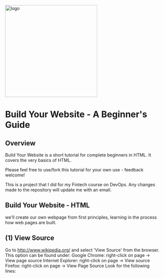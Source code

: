 
<img width="298" alt="logo" src="https://user-images.githubusercontent.com/84313183/124277605-cb19f800-db77-11eb-9bfd-a25dcba0cd3d.png">

# Build Your Website - A Beginner's Guide


## Overview
Build Your Website is a short tutorial for complete beginners in HTML. It covers the very basics of HTML.

Please feel free to use/fork this tutorial for your own use - feedback welcome!

This is a project that I did for my Fintech course on DevOps. Any changes made to the repository will update me with an email.

## Build Your Website - HTML

we'll create our own webpage from first principles, learning in the process how web pages are built.

## (1) View Source
Go to http://www.wikipedia.org/ and select 'View Source' from the browser. This option can be found under:
Google Chrome: right-click on page -> View page source
Internet Explorer: right-click on page -> View source
Firefox: right-click on page -> View Page Source
Look for the following lines:
<title ...
We can see that a webpage is defined by lots of text instructions - this is HTML
       
## (2) Example HTML
We're going to start with a basic webpage.

Open up a text editor:

Notepad (Windows)
Enter the following text  
   <img width="600" alt="html" src="https://user-images.githubusercontent.com/84313183/124280066-d3276700-db7a-11eb-90bb-dbeba2794873.png">
   

Save this file as index.html on your computer, and then double-click on the file from within the file explorer to launch your web browser and view the file.
The browser will display a blank page, because at the moment, although our web page contains some text, it does not contain any displayable text, only markup.

## (3) Title
We'll now change the title of the page so that the browser displays the page title in the system menu.

Back in the text editor, change the text to look like this:
       
<img width="643" alt="title" src="https://user-images.githubusercontent.com/84313183/124281074-f1419700-db7b-11eb-9efe-c870bdaebcc1.png">  
       
Save the file, and refresh the page in your browser. You should see that the page title (in the tab, or in the system menu) now says 'xxxx'.
             
## (4) Heading
We'll now add a heading, making some text appear in the page.

Back in the text editor, change the text to look like this:

<img width="637" alt="heading" src="https://user-images.githubusercontent.com/84313183/124281400-41b8f480-db7c-11eb-960f-3bc69aa1ef91.png">

Save the file, and refresh the page in your browser. You should see that the page now displays a heading (in bold).

## (5) Basic styles
We'll now change the styles for the page to make the image display a bit nicer.

Back in the text editor, we add the CSS link to beautify the page in CSS.

<link rel="stylesheet" href="styles.css">
   
Save the file, and refresh the page in your browser. You should see that the image is smaller and fits on the page.

## (6) Navigation Bar
We'll now add a navigation bar to the page, Home page & Contact page.

Back in the text editor, change the text to look like this:

<img width="231" alt="NAV" src="https://user-images.githubusercontent.com/84313183/124287578-c3138580-db82-11eb-978a-82ccca5315a8.png">

That includes creating a division class and list to link the pages.

## (7) Hyperlinks
We'll now add a hyperlink to the page, linking to another (external) web page.

Back in the text editor, change the text to look like this:

<img width="710" alt="hyperlink" src="https://user-images.githubusercontent.com/84313183/124296534-aaa86880-db8c-11eb-8e50-037baf091dc0.png">


## (8) What have we learnt?
We have looked a the HTML 'source code' used to tell web browsers how to display a page.

We have built up a web page step-by-step, adding:

Title,
Heading,
Text and Image,
Styles using CSS and 
Navigation Bar




 
   
  
